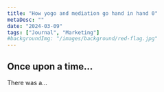 ```yaml
---
title: "How yogo and mediation go hand in hand 0"
metaDesc: ""
date: "2024-03-09"
tags: ["Journal", "Marketing"]
#backgroundImg: "/images/background/red-flag.jpg"
---
```

## Once upon a time...
There was a...